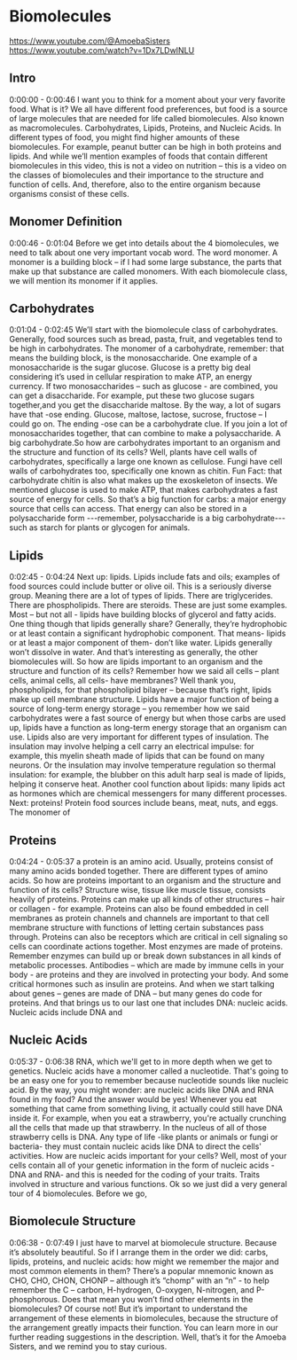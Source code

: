 # Biomolecules

https://www.youtube.com/@AmoebaSisters
https://www.youtube.com/watch?v=1Dx7LDwINLU

## Intro

0:00:00 - 0:00:46
I want you to think for a moment about your very favorite food. What is it? We all have different food preferences, but food is a source of large molecules that are needed for life called biomolecules. Also known as macromolecules. Carbohydrates, Lipids, Proteins, and Nucleic Acids. In different types of food, you might find higher amounts of these biomolecules. For example, peanut butter can be high in both proteins and lipids. And while we’ll mention examples of foods that contain different biomolecules in this video, this is not a video on nutrition – this is a video on the classes of biomolecules and their importance to the structure and function of cells. And, therefore, also to the entire organism because organisms consist of these cells.

## Monomer Definition

0:00:46 - 0:01:04
Before we get into details about the 4 biomolecules, we need to talk about one very important vocab word. The word monomer. A monomer is a building block – if I had some large substance, the parts that make up that substance are called monomers. With each biomolecule class, we will mention its monomer if it applies.

## Carbohydrates

0:01:04 - 0:02:45
We’ll start with the biomolecule class of carbohydrates. Generally, food sources such as bread, pasta, fruit, and vegetables tend to be high in carbohydrates. The monomer of a carbohydrate, remember: that means the building block, is the monosaccharide. One example of a monosaccharide is the sugar glucose. Glucose is a pretty big deal considering it’s used in cellular respiration to make ATP, an energy currency. If two monosaccharides – such as glucose - are combined, you can get a disaccharide. For example, put these two glucose sugars together,and you get the disaccharide maltose. By the way,
a lot of sugars have that -ose ending. Glucose, maltose, lactose, sucrose, fructose – I could go on. The ending -ose can be a carbohydrate clue. If you join a lot of monosaccharides together, that can combine to make a polysaccharide. A big carbohydrate.So how are carbohydrates important to an organism and the structure and function of its cells? Well, plants have cell walls of carbohydrates, specifically a large one known as cellulose. Fungi have cell walls of carbohydrates too, specifically one known as chitin. Fun Fact: that carbohydrate chitin is also what makes up the exoskeleton of insects. We mentioned glucose is used to make ATP, that makes carbohydrates a fast source of energy for cells. So that’s a big function for carbs: a major energy source that cells can access. That energy can also be stored in a polysaccharide form ---remember, polysaccharide is a big carbohydrate---such as starch for plants or glycogen for animals.

## Lipids

0:02:45 - 0:04:24
Next up: lipids. Lipids include fats and oils; examples of food sources could include butter or olive oil. This is a seriously diverse group. Meaning there are a lot of types of
lipids. There are triglycerides. There are phospholipids. There are steroids.
These are just some examples. Most – but not all - lipids have building blocks of
glycerol and fatty acids. One thing though that lipids generally share? Generally,
they’re hydrophobic or at least contain a significant hydrophobic component. That
means- lipids or at least a major component of them- don’t like water. Lipids generally won’t
dissolve in water. And that’s interesting as generally, the other biomolecules will.
So how are lipids important to an organism and the structure and function of its cells? Remember how
we said all cells – plant cells, animal cells, all cells- have membranes? Well thank you,
phospholipids, for that phospholipid bilayer – because that’s right,
lipids make up cell membrane structure. Lipids have a major function of being a
source of long-term energy storage – you remember how we said carbohydrates were a
fast source of energy but when those carbs are used up, lipids have a function as long-term
energy storage that an organism can use. Lipids also are very important for different types of
insulation. The insulation may involve helping a cell carry an electrical impulse: for example,
this myelin sheath made of lipids that can be found on many neurons. Or the insulation may
involve temperature regulation so thermal insulation: for example, the blubber on
this adult harp seal is made of lipids, helping it conserve heat. Another cool function about lipids:
many lipids act as hormones which are chemical messengers for many different processes.
Next: proteins! Protein food sources include beans, meat, nuts, and eggs. The monomer of

## Proteins

0:04:24 - 0:05:37
a protein is an amino acid. Usually, proteins consist of many amino acids bonded together.
There are different types of amino acids. So how are proteins important to an organism and
the structure and function of its cells? Structure wise, tissue like muscle tissue,
consists heavily of proteins. Proteins can make up all kinds of other structures – hair
or collagen - for example. Proteins can also be found embedded in cell membranes as protein
channels and channels are important to that cell membrane structure with functions of letting
certain substances pass through. Proteins can also be receptors which are critical in
cell signaling so cells can coordinate actions together. Most enzymes are made of proteins.
Remember enzymes can build up or break down substances in all kinds of metabolic processes.
Antibodies – which are made by immune cells in your body - are proteins and they are involved
in protecting your body. And some critical hormones such as insulin are proteins. And when
we start talking about genes – genes are made of DNA – but many genes do code for proteins.
And that brings us to our last one that includes DNA: nucleic acids. Nucleic acids include DNA and

## Nucleic Acids

0:05:37 - 0:06:38
RNA, which we'll get to in more depth when we get to genetics. Nucleic acids have a monomer
called a nucleotide. That's going to be an easy one for you to remember because nucleotide sounds
like nucleic acid. By the way, you might wonder: are nucleic acids like DNA and RNA found in my
food? And the answer would be yes! Whenever you eat something that came from something living,
it actually could still have DNA inside it. For example, when you eat a strawberry,
you're actually crunching all the cells that made up that strawberry. In the nucleus of
all of those strawberry cells is DNA. Any type of life -like plants or animals or fungi or
bacteria- they must contain nucleic acids like DNA to direct the cells' activities.
How are nucleic acids important for your cells? Well, most of your cells contain
all of your genetic information in the form of nucleic acids -DNA and RNA- and this is
needed for the coding of your traits. Traits involved in structure and various functions.
Ok so we just did a very general tour of 4 biomolecules. Before we go,

## Biomolecule Structure

0:06:38 - 0:07:49
I just have to marvel at biomolecule structure. Because it’s absolutely
beautiful. So if I arrange them in the order we did: carbs, lipids, proteins, and nucleic acids:
how might we remember the major and most common elements in them? There’s a popular
mnemonic known as CHO, CHO, CHON, CHONP – although it’s “chomp” with an “n” - to
help remember the C – carbon, H-hydrogen, O-oxygen, N-nitrogen, and P-phosphorous.
Does that mean you won’t find other elements in the biomolecules? Of course not! But it’s
important to understand the arrangement of these elements in biomolecules,
because the structure of the arrangement greatly impacts their function. You can
learn more in our further reading suggestions in the description. Well,
that’s it for the Amoeba Sisters, and we remind you to stay curious.
